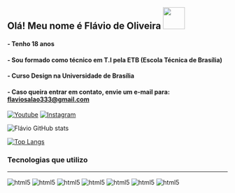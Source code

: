 ## Olá! Meu nome é Flávio de Oliveira <img src="https://raw.githubusercontent.com/aemmadi/aemmadi/master/wave.gif" width="50px">
#### - Tenho 18 anos
#### - Sou formado como técnico em T.I pela ETB (Escola Técnica de Brasília) 
#### - Curso Design na Universidade de Brasília
#### - Caso queira entrar em contato, envie um e-mail para: flaviosalao333@gmail.com

[![Youtube](https://img.shields.io/badge/YouTube-FF0000?style=for-the-badge&logo=youtube&logoColor=white)](https://www.youtube.com/channel/UCGneQfm1GX9mVxLyYImezAQ)
[![Instagram](https://img.shields.io/badge/Instagram-E4405F?style=for-the-badge&logo=instagram&logoColor=white)](https://www.instagram.com/flaviano.333/)

![Flávio GitHub stats](https://github-readme-stats.vercel.app/api?username=flaviano333&show_icons=true&theme=tokyonight)

[![Top Langs](https://github-readme-stats.vercel.app/api/top-langs/?username=flaviano333&layout=compact)](https://github.com/anuraghazra/github-readme-stats)

### Tecnologias que utilizo
<hr>
<div style="display: inline_block" >
  <img align="center" alt="html5" src="https://img.shields.io/badge/HTML-239120?style=for-the-badge&logo=html5&logoColor=white" />
  <img align="center" alt="html5" src="https://img.shields.io/badge/CSS-239120?&style=for-the-badge&logo=css3&logoColor=white" />
  <img align="center" alt="html5" src="https://img.shields.io/badge/JavaScript-F7DF1E?style=for-the-badge&logo=javascript&logoColor=black" />
  <img align="center" alt="html5" src="https://img.shields.io/badge/Python-3776AB?style=for-the-badge&logo=python&logoColor=white" />
  <img align="center" alt="html5" src="https://img.shields.io/badge/Java-ED8B00?style=for-the-badge&logo=openjdk&logoColor=white" />
  <img align="center" alt="html5" src="https://img.shields.io/badge/PHP-777BB4?style=for-the-badge&logo=php&logoColor=white" />
  <img align="center" alt="html5" src="https://img.shields.io/badge/MySQL-00000F?style=for-the-badge&logo=mysql&logoColor=white" />
</div>
